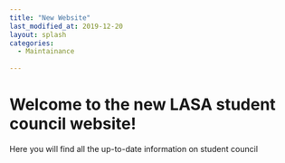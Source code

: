 ```yaml
---
title: "New Website"
last_modified_at: 2019-12-20
layout: splash
categories:
  - Maintainance
 
---
```

# Welcome to the new LASA student council website!
Here you will find all the up-to-date information on student council
